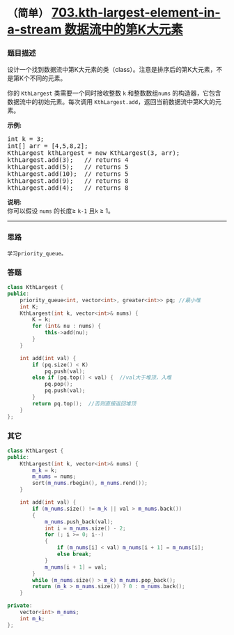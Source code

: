 # `（简单）`  [703.kth-largest-element-in-a-stream 数据流中的第K大元素](https://leetcode-cn.com/problems/kth-largest-element-in-a-stream/)

### 题目描述
<p>设计一个找到数据流中第K大元素的类（class）。注意是排序后的第K大元素，不是第K个不同的元素。</p>

<p>你的&nbsp;<code>KthLargest</code>&nbsp;类需要一个同时接收整数&nbsp;<code>k</code> 和整数数组<code>nums</code>&nbsp;的构造器，它包含数据流中的初始元素。每次调用&nbsp;<code>KthLargest.add</code>，返回当前数据流中第K大的元素。</p>

<p><strong>示例:</strong></p>

<pre>int k = 3;
int[] arr = [4,5,8,2];
KthLargest kthLargest = new KthLargest(3, arr);
kthLargest.add(3);&nbsp; &nbsp;// returns 4
kthLargest.add(5);&nbsp; &nbsp;// returns 5
kthLargest.add(10);&nbsp; // returns 5
kthLargest.add(9);&nbsp; &nbsp;// returns 8
kthLargest.add(4);&nbsp; &nbsp;// returns 8
</pre>

<p><strong>说明: </strong><br>
你可以假设&nbsp;<code>nums</code>&nbsp;的长度≥&nbsp;<code>k-1</code>&nbsp;且<code>k</code> ≥&nbsp;1。</p>


---
### 思路
```
学习priority_queue。
```

### 答题
``` C++
class KthLargest {
public:
	priority_queue<int, vector<int>, greater<int>> pq; //最小堆
	int K;
	KthLargest(int k, vector<int>& nums) {
		K = k;
		for (int& nu : nums) {
			this->add(nu);
		}
	}

	int add(int val) {
		if (pq.size() < K)
			pq.push(val);
		else if (pq.top() < val) {  //val大于堆顶，入堆
			pq.pop();
			pq.push(val);
		}
		return pq.top();  //否则直接返回堆顶
	}
};
```

### 其它
``` C++
class KthLargest {
public:
	KthLargest(int k, vector<int>& nums) {
		m_k = k;
		m_nums = nums;
		sort(m_nums.rbegin(), m_nums.rend());
	}

	int add(int val) {
		if (m_nums.size() != m_k || val > m_nums.back())
		{
			m_nums.push_back(val);
			int i = m_nums.size() - 2;
			for (; i >= 0; i--)
			{
				if (m_nums[i] < val) m_nums[i + 1] = m_nums[i];
				else break;
			}
			m_nums[i + 1] = val;
		}
		while (m_nums.size() > m_k) m_nums.pop_back();
		return (m_k > m_nums.size()) ? 0 : m_nums.back();
	}

private:
	vector<int> m_nums;
	int m_k;
};
```


